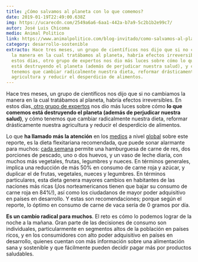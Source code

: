```yaml
---
title: ¿Cómo salvamos al planeta con lo que comemos?
date: 2019-01-19T22:49:00.638Z
img: https://ucarecdn.com/2549a6a6-6aa1-442a-b7a9-5c2b1b2e99c7/
autor: José Luis Chicoma
medio: Animal Politico
link: https://www.animalpolitico.com/blog-invitado/como-salvamos-al-planeta-con-lo-que-comemos/
category: desarrollo-sostenible
extracto: Hace tres meses, un grupo de científicos nos dijo que si no cambiamos
  la manera en la cual tratábamos al planeta, habría efectos irreversibles. En
  estos días, otro grupo de expertos nos dio más luces sobre cómo lo que comemos
  está destruyendo el planeta (además de perjudicar nuestra salud), y cómo
  tenemos que cambiar radicalmente nuestra dieta, reformar drásticamente nuestra
  agricultura y reducir el desperdicio de alimentos.
---
```

Hace tres meses, un grupo de científicos nos dijo que si no cambiamos la manera en la cual tratábamos al planeta, habría efectos irreversibles. En estos días,[ otro grupo de expertos](https://eatforum.org/initiatives/the-eat-lancet-commission/eat-lancet-commission-summary-report/) nos dio más luces sobre cómo **lo que comemos está destruyendo el planeta (además de perjudicar nuestra salud)**, y cómo tenemos que cambiar radicalmente nuestra dieta, reformar drásticamente nuestra agricultura y reducir el desperdicio de alimentos.

Lo que **ha llamado más la atención** en los [medios](https://www.theguardian.com/environment/2019/jan/16/new-plant-focused-diet-would-transform-planets-future-say-scientists?fbclid=IwAR2-CmTTjebPkHNne_trdLxHKPzTWvAfYr18vSHp9xHL2_nRRxyO18KrUz8) a nivel [global](https://www.nytimes.com/2019/01/16/climate/meat-environment-climate-change.html?action=click&module=Well&pgtype=Homepage&section=Climate%20and%20Environment) sobre este reporte, es la dieta flexitariana recomendada, que puede sonar alarmante para muchos: [cada semana](https://www.theguardian.com/environment/2019/jan/16/new-plant-focused-diet-would-transform-planets-future-say-scientists?fbclid=IwAR2-CmTTjebPkHNne_trdLxHKPzTWvAfYr18vSHp9xHL2_nRRxyO18KrUz8) permite una hamburguesa de carne de res, dos porciones de pescado, uno o dos huevos, y un vaso de leche diaria, con muchos más vegetales, frutas, legumbres y nueces. En términos generales, implica una reducción de más 50% en consumo de carne roja y azúcar, y duplicar el de frutas, vegetales, nueces y legumbres. En términos particulares, esta dieta genera mayores cambios en habitantes de las naciones más ricas (¡los norteamericanos tienen que bajar su consumo de carne roja en 84%!), así como los ciudadanos de mayor poder adquisitivo en países en desarrollo. Y estas son recomendaciones; porque según el reporte, lo óptimo en consumo de carne de vaca sería de 0 gramos por día.

**Es un cambio radical para muchos**. El reto es cómo lo podemos lograr de la noche a la mañana. Gran parte de las decisiones de consumo son individuales, particularmente en segmentos altos de la población en países ricos, y en los consumidores con alto poder adquisitivo en países en desarrollo, quienes cuentan con más información sobre una alimentación sana y sostenible y que fácilmente pueden decidir pagar más por productos saludables.